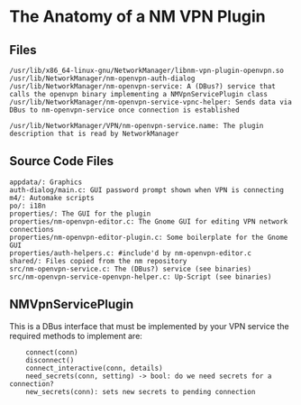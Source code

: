 The Anatomy of a NM VPN Plugin
==============================

Files
-----

    /usr/lib/x86_64-linux-gnu/NetworkManager/libnm-vpn-plugin-openvpn.so
    /usr/lib/NetworkManager/nm-openvpn-auth-dialog
    /usr/lib/NetworkManager/nm-openvpn-service: A (DBus?) service that calls the openvpn binary implementing a NMVpnServicePlugin class
    /usr/lib/NetworkManager/nm-openvpn-service-vpnc-helper: Sends data via DBus to nm-openvpn-service once connection is established

    /usr/lib/NetworkManager/VPN/nm-openvpn-service.name: The plugin description that is read by NetworkManager


Source Code Files
-----------------

    appdata/: Graphics
    auth-dialog/main.c: GUI password prompt shown when VPN is connecting
    m4/: Automake scripts
    po/: i18n
    properties/: The GUI for the plugin
    properties/nm-openvpn-editor.c: The Gnome GUI for editing VPN network connections
    properties/nm-openvpn-editor-plugin.c: Some boilerplate for the Gnome GUI
    properties/auth-helpers.c: #include'd by nm-openvpn-editor.c
    shared/: Files copied from the nm repository
    src/nm-openvpn-service.c: The (DBus?) service (see binaries)
    src/nm-openvpn-service-openvpn-helper.c: Up-Script (see binaries)

NMVpnServicePlugin
------------------

This is a DBus interface that must be implemented by your VPN service the required methods to implement are:

        connect(conn)
        disconnect()
        connect_interactive(conn, details)
        need_secrets(conn, setting) -> bool: do we need secrets for a connection?
        new_secrets(conn): sets new secrets to pending connection
